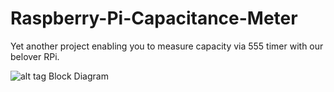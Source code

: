 # Raspberry-Pi-Capacitance-Meter

Yet another project enabling you to measure capacity via 555 timer with our belover RPi.


![alt tag](https://raw.github.com/matejMitas/Raspberry-Pi-Capacitance-Meter/master/circuit.jpg)
Block Diagram
